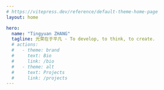 ```yaml
---
# https://vitepress.dev/reference/default-theme-home-page
layout: home

hero:
  name: "Tingyuan ZHANG"
  tagline: 光荣在于平凡 - To develop, to think, to create. 
  # actions:
  #   - theme: brand
  #     text: Bio
  #     link: /bio
  #   - theme: alt
  #     text: Projects
  #     link: /projects
---
```


